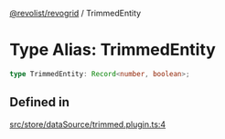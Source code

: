 [@revolist/revogrid](README.md) / TrimmedEntity

# Type Alias: TrimmedEntity

```ts
type TrimmedEntity: Record<number, boolean>;
```

## Defined in

[src/store/dataSource/trimmed.plugin.ts:4](https://github.com/revolist/revogrid/blob/8d359a6641aa3d85978ae1d816f404366e0fe6c4/src/store/dataSource/trimmed.plugin.ts#L4)
